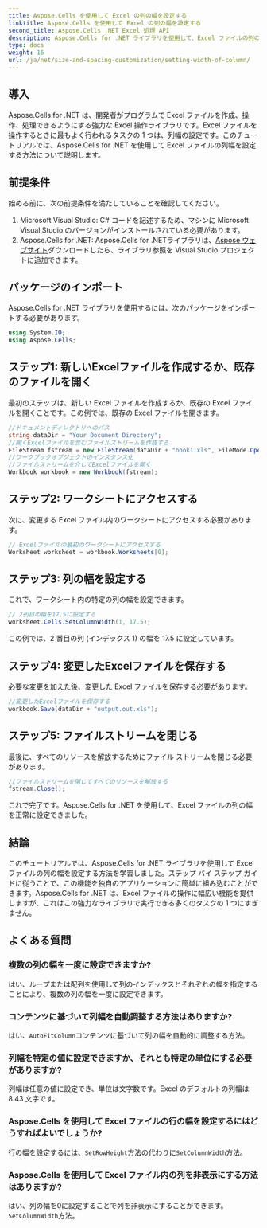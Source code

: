```yaml
---
title: Aspose.Cells を使用して Excel の列の幅を設定する
linktitle: Aspose.Cells を使用して Excel の列の幅を設定する
second_title: Aspose.Cells .NET Excel 処理 API
description: Aspose.Cells for .NET ライブラリを使用して、Excel ファイルの列の幅を設定する方法を学びます。ステップ バイ ステップ ガイドに従って、この機能をアプリケーションに簡単に組み込むことができます。
type: docs
weight: 16
url: /ja/net/size-and-spacing-customization/setting-width-of-column/
---
```

## 導入
Aspose.Cells for .NET は、開発者がプログラムで Excel ファイルを作成、操作、処理できるようにする強力な Excel 操作ライブラリです。Excel ファイルを操作するときに最もよく行われるタスクの 1 つは、列幅の設定です。このチュートリアルでは、Aspose.Cells for .NET を使用して Excel ファイルの列幅を設定する方法について説明します。
## 前提条件
始める前に、次の前提条件を満たしていることを確認してください。
1. Microsoft Visual Studio: C# コードを記述するため、マシンに Microsoft Visual Studio のバージョンがインストールされている必要があります。
2.  Aspose.Cells for .NET: Aspose.Cells for .NETライブラリは、[Aspose ウェブサイト](https://releases.aspose.com/cells/net/)ダウンロードしたら、ライブラリ参照を Visual Studio プロジェクトに追加できます。
## パッケージのインポート
Aspose.Cells for .NET ライブラリを使用するには、次のパッケージをインポートする必要があります。
```csharp
using System.IO;
using Aspose.Cells;
```
## ステップ1: 新しいExcelファイルを作成するか、既存のファイルを開く
最初のステップは、新しい Excel ファイルを作成するか、既存の Excel ファイルを開くことです。この例では、既存の Excel ファイルを開きます。
```csharp
//ドキュメントディレクトリへのパス
string dataDir = "Your Document Directory";
//開くExcelファイルを含むファイルストリームを作成する
FileStream fstream = new FileStream(dataDir + "book1.xls", FileMode.Open);
//ワークブックオブジェクトのインスタンス化
//ファイルストリームを介してExcelファイルを開く
Workbook workbook = new Workbook(fstream);
```
## ステップ2: ワークシートにアクセスする
次に、変更する Excel ファイル内のワークシートにアクセスする必要があります。
```csharp
// Excelファイルの最初のワークシートにアクセスする
Worksheet worksheet = workbook.Worksheets[0];
```
## ステップ3: 列の幅を設定する
これで、ワークシート内の特定の列の幅を設定できます。
```csharp
// 2列目の幅を17.5に設定する
worksheet.Cells.SetColumnWidth(1, 17.5);
```
この例では、2 番目の列 (インデックス 1) の幅を 17.5 に設定しています。
## ステップ4: 変更したExcelファイルを保存する
必要な変更を加えた後、変更した Excel ファイルを保存する必要があります。
```csharp
//変更したExcelファイルを保存する
workbook.Save(dataDir + "output.out.xls");
```
## ステップ5: ファイルストリームを閉じる
最後に、すべてのリソースを解放するためにファイル ストリームを閉じる必要があります。
```csharp
//ファイルストリームを閉じてすべてのリソースを解放する
fstream.Close();
```
これで完了です。Aspose.Cells for .NET を使用して、Excel ファイルの列の幅を正常に設定できました。
## 結論
このチュートリアルでは、Aspose.Cells for .NET ライブラリを使用して Excel ファイルの列の幅を設定する方法を学習しました。ステップ バイ ステップ ガイドに従うことで、この機能を独自のアプリケーションに簡単に組み込むことができます。Aspose.Cells for .NET は、Excel ファイルの操作に幅広い機能を提供しますが、これはこの強力なライブラリで実行できる多くのタスクの 1 つにすぎません。
## よくある質問
### 複数の列の幅を一度に設定できますか?
はい、ループまたは配列を使用して列のインデックスとそれぞれの幅を指定することにより、複数の列の幅を一度に設定できます。
### コンテンツに基づいて列幅を自動調整する方法はありますか?
はい、`AutoFitColumn`コンテンツに基づいて列の幅を自動的に調整する方法。
### 列幅を特定の値に設定できますか、それとも特定の単位にする必要がありますか?
列幅は任意の値に設定でき、単位は文字数です。Excel のデフォルトの列幅は 8.43 文字です。
### Aspose.Cells を使用して Excel ファイルの行の幅を設定するにはどうすればよいでしょうか?
行の幅を設定するには、`SetRowHeight`方法の代わりに`SetColumnWidth`方法。
### Aspose.Cells を使用して Excel ファイル内の列を非表示にする方法はありますか?
はい、列の幅を0に設定することで列を非表示にすることができます。`SetColumnWidth`方法。
